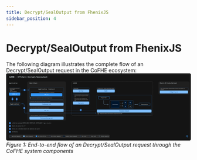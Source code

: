 ```yaml
---
title: Decrypt/SealOutput from FhenixJS
sidebar_position: 4
---
```


# Decrypt/SealOutput from FhenixJS

The following diagram illustrates the complete flow of an Decrypt/SealOutput request in the CoFHE ecosystem:
[![Diagram](../../../../static/img/assets/offChain_sealoutput_decrypt.svg)](../../../../static/img/assets/offChain_sealoutput_decrypt.svg)
*Figure 1: End-to-end flow of an Decrypt/SealOutput request through the CoFHE system components*